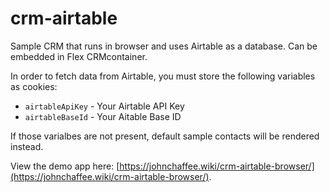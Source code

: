 # crm-airtable
 
Sample CRM that runs in browser and uses Airtable as a database. Can be embedded in Flex CRMcontainer.

In order to fetch data from Airtable, you must store the following variables as cookies:

- `airtableApiKey` - Your Airtable API Key
- `airtableBaseId` - Your Aitable Base ID

If those varialbes are not present, default sample contacts will be rendered instead.

View the demo app here: [https://johnchaffee.wiki/crm-airtable-browser/](https://johnchaffee.wiki/crm-airtable-browser/).
